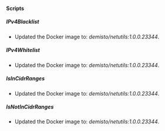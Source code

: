 
#### Scripts
##### IPv4Blacklist
- Updated the Docker image to: *demisto/netutils:1.0.0.23344*.
##### IPv4Whitelist
- Updated the Docker image to: *demisto/netutils:1.0.0.23344*.
##### IsInCidrRanges
- Updated the Docker image to: *demisto/netutils:1.0.0.23344*.
##### IsNotInCidrRanges
- Updated the Docker image to: *demisto/netutils:1.0.0.23344*.